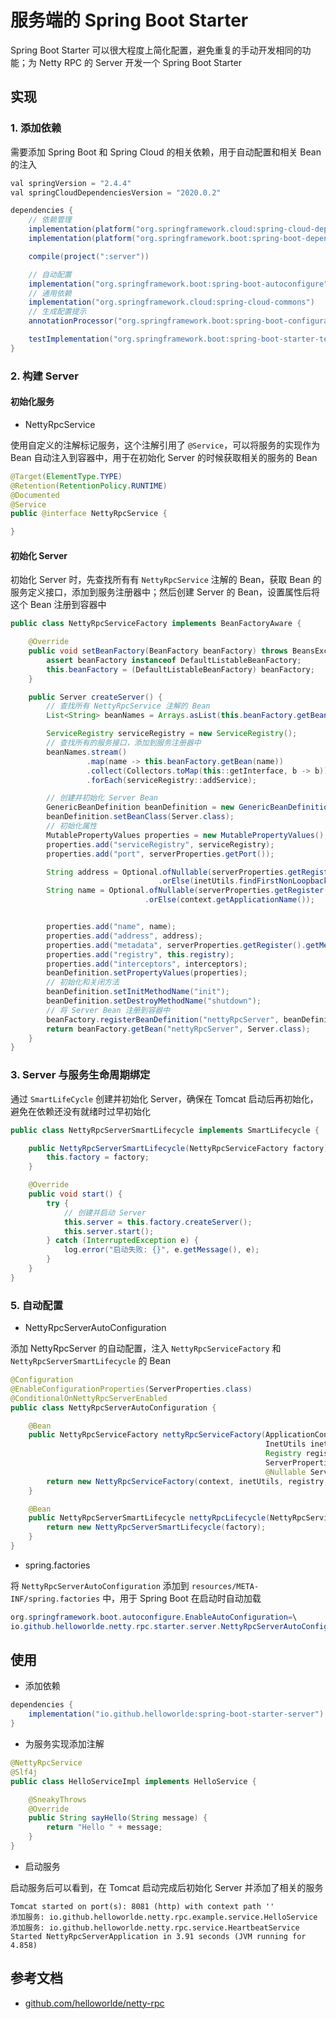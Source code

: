 # 服务端的 Spring Boot Starter

Spring Boot Starter 可以很大程度上简化配置，避免重复的手动开发相同的功能；为 Netty RPC 的 Server 开发一个 Spring Boot Starter

## 实现

### 1. 添加依赖

需要添加 Spring Boot 和 Spring Cloud 的相关依赖，用于自动配置和相关 Bean 的注入

```gradle
val springVersion = "2.4.4"
val springCloudDependenciesVersion = "2020.0.2"

dependencies {
    // 依赖管理
    implementation(platform("org.springframework.cloud:spring-cloud-dependencies:${springCloudDependenciesVersion}"))
    implementation(platform("org.springframework.boot:spring-boot-dependencies:${springVersion}"))

    compile(project(":server"))

    // 自动配置
    implementation("org.springframework.boot:spring-boot-autoconfigure")
    // 通用依赖
    implementation("org.springframework.cloud:spring-cloud-commons")
    // 生成配置提示
    annotationProcessor("org.springframework.boot:spring-boot-configuration-processor:${springVersion}")

    testImplementation("org.springframework.boot:spring-boot-starter-test")
}
```

### 2. 构建 Server

#### 初始化服务

- NettyRpcService

使用自定义的注解标记服务，这个注解引用了 `@Service`，可以将服务的实现作为 Bean 自动注入到容器中，用于在初始化 Server 的时候获取相关的服务的 Bean

```java
@Target(ElementType.TYPE)
@Retention(RetentionPolicy.RUNTIME)
@Documented
@Service
public @interface NettyRpcService {

}
```

#### 初始化 Server

初始化 Server 时，先查找所有有  `NettyRpcService` 注解的 Bean，获取 Bean 的服务定义接口，添加到服务注册器中；然后创建 Server 的 Bean，设置属性后将这个 Bean 注册到容器中

```java
public class NettyRpcServiceFactory implements BeanFactoryAware {

    @Override
    public void setBeanFactory(BeanFactory beanFactory) throws BeansException {
        assert beanFactory instanceof DefaultListableBeanFactory;
        this.beanFactory = (DefaultListableBeanFactory) beanFactory;
    }

    public Server createServer() {
	    // 查找所有 NettyRpcService 注解的 Bean
        List<String> beanNames = Arrays.asList(this.beanFactory.getBeanNamesForAnnotation(NettyRpcService.class));

        ServiceRegistry serviceRegistry = new ServiceRegistry();
		// 查找所有的服务接口，添加到服务注册器中
        beanNames.stream()
                 .map(name -> this.beanFactory.getBean(name))
                 .collect(Collectors.toMap(this::getInterface, b -> b))
                 .forEach(serviceRegistry::addService);

		// 创建并初始化 Server Bean
        GenericBeanDefinition beanDefinition = new GenericBeanDefinition();
        beanDefinition.setBeanClass(Server.class);
		// 初始化属性
        MutablePropertyValues properties = new MutablePropertyValues();
        properties.add("serviceRegistry", serviceRegistry);
        properties.add("port", serverProperties.getPort());

        String address = Optional.ofNullable(serverProperties.getRegister().getAddress())
                                 .orElse(inetUtils.findFirstNonLoopbackAddress().getHostAddress());
        String name = Optional.ofNullable(serverProperties.getRegister().getName())
                              .orElse(context.getApplicationName());


        properties.add("name", name);
        properties.add("address", address);
        properties.add("metadata", serverProperties.getRegister().getMetadata());
        properties.add("registry", this.registry);
        properties.add("interceptors", interceptors);
        beanDefinition.setPropertyValues(properties);
		// 初始化和关闭方法
        beanDefinition.setInitMethodName("init");
        beanDefinition.setDestroyMethodName("shutdown");
		// 将 Server Bean 注册到容器中
        beanFactory.registerBeanDefinition("nettyRpcServer", beanDefinition);
        return beanFactory.getBean("nettyRpcServer", Server.class);
    }
}
```

### 3. Server 与服务生命周期绑定

通过 `SmartLifeCycle` 创建并初始化 Server，确保在 Tomcat 启动后再初始化，避免在依赖还没有就绪时过早初始化

```java
public class NettyRpcServerSmartLifecycle implements SmartLifecycle {

    public NettyRpcServerSmartLifecycle(NettyRpcServiceFactory factory) {
        this.factory = factory;
    }

    @Override
    public void start() {
        try {
	        // 创建并启动 Server
            this.server = this.factory.createServer();
            this.server.start();
        } catch (InterruptedException e) {
            log.error("启动失败: {}", e.getMessage(), e);
        }
    }
}
```

### 5. 自动配置

- NettyRpcServerAutoConfiguration

添加 NettyRpcServer 的自动配置，注入 `NettyRpcServiceFactory` 和 `NettyRpcServerSmartLifecycle` 的 Bean

```java
@Configuration
@EnableConfigurationProperties(ServerProperties.class)
@ConditionalOnNettyRpcServerEnabled
public class NettyRpcServerAutoConfiguration {

    @Bean
    public NettyRpcServiceFactory nettyRpcServiceFactory(ApplicationContext context,
                                                         InetUtils inetUtils,
                                                         Registry registry,
                                                         ServerProperties properties,
                                                         @Nullable ServerInterceptor[] interceptors) {
        return new NettyRpcServiceFactory(context, inetUtils, registry, properties, interceptors);
    }

    @Bean
    public NettyRpcServerSmartLifecycle nettyRpcLifecycle(NettyRpcServiceFactory factory) {
        return new NettyRpcServerSmartLifecycle(factory);
    }
}
```

- spring.factories

将 `NettyRpcServerAutoConfiguration` 添加到 `resources/META-INF/spring.factories` 中，用于 Spring Boot 在启动时自动加载

```java
org.springframework.boot.autoconfigure.EnableAutoConfiguration=\
io.github.helloworlde.netty.rpc.starter.server.NettyRpcServerAutoConfiguration
```

## 使用

- 添加依赖

```gradle
dependencies {
    implementation("io.github.helloworlde:spring-boot-starter-server")
}
```

- 为服务实现添加注解

```java
@NettyRpcService
@Slf4j
public class HelloServiceImpl implements HelloService {

    @SneakyThrows
    @Override
    public String sayHello(String message) {
        return "Hello " + message;
    }
}
```

- 启动服务

启动服务后可以看到，在 Tomcat 启动完成后初始化 Server 并添加了相关的服务

```
Tomcat started on port(s): 8081 (http) with context path ''
添加服务: io.github.helloworlde.netty.rpc.example.service.HelloService
添加服务: io.github.helloworlde.netty.rpc.service.HeartbeatService
Started NettyRpcServerApplication in 3.91 seconds (JVM running for 4.858)
```

## 参考文档

- [github.com/helloworlde/netty-rpc](https://github.com/helloworlde/netty-rpc)